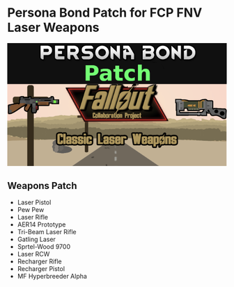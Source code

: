 # Persona Bond Patch for FCP FNV Laser Weapons

![](https://github.com/Daria40K/Persona-Bond-Patch-for-FCP-FNV-Laser/blob/v1.0/About/Preview.png)

## Weapons Patch
- Laser Pistol
- Pew Pew
- Laser Rifle
- AER14 Prototype
- Tri-Beam Laser Rifle
- Gatling Laser
- Sprtel-Wood 9700
- Laser RCW
- Recharger Rifle
- Recharger Pistol
- MF Hyperbreeder Alpha
